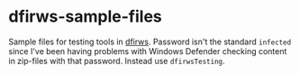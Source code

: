 # dfirws-sample-files

Sample files for testing tools in [dfirws][dfi]. Password isn't the standard `infected` since I've been having problems with Windows Defender checking content in zip-files with that password. Instead use `dfirwsTesting`.


  [dfi]: https://github.com/reuteras/dfirws

